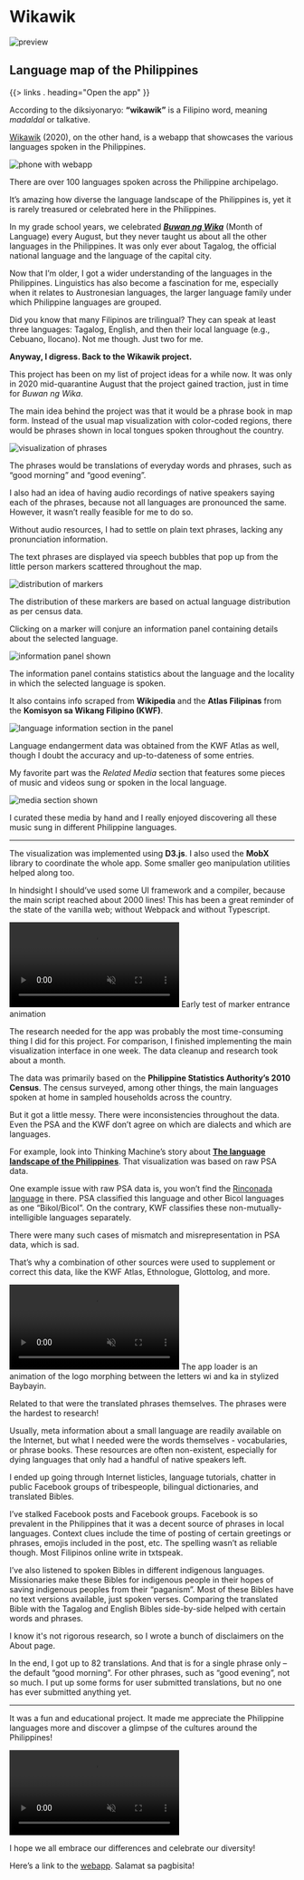 <!--{
	"template": "work",
	"data": "projects_byid.wikawik"
}-->

# Wikawik

![preview](../img/wikawik_0.jpg)

## Language map of the Philippines

{{> links . heading="Open the app" }}

According to the diksiyonaryo: **“wikawik”** is a Filipino word, meaning _madaldal_ or talkative.

[Wikawik](https://kalabasa.github.io/wikawik/) (2020), on the other hand, is a webapp that showcases the various languages spoken in the Philippines.

<span class="d3d"><span class="mockup-phone">![phone with webapp](../img/wikawik_mob.jpg)
<span class="phone-body"></span>
</span></span>

There are over 100 languages spoken across the Philippine archipelago.

It’s amazing how diverse the language landscape of the Philippines is, yet it is rarely treasured or celebrated here in the Philippines.

In my grade school years, we celebrated [**_Buwan ng Wika_**](https://en.wikipedia.org/wiki/Buwan_ng_Wika) (Month of Language) every August, but they never taught us about all the other languages in the Philippines. It was only ever about Tagalog, the official national language and the language of the capital city.

Now that I’m older, I got a wider understanding of the languages in the Philippines. Linguistics has also become a fascination for me, especially when it relates to Austronesian languages, the larger language family under which Philippine languages are grouped.

Did you know that many Filipinos are trilingual? They can speak at least three languages: Tagalog, English, and then their local language (e.g., Cebuano, Ilocano). Not me though. Just two for me.

**Anyway, I digress. Back to the Wikawik project.**

This project has been on my list of project ideas for a while now. It was only in 2020 mid-quarantine August that the project gained traction, just in time for _Buwan ng Wika_.

The main idea behind the project was that it would be a phrase book in map form. Instead of the usual map visualization with color-coded regions, there would be phrases shown in local tongues spoken throughout the country.

![visualization of phrases](../img/wikawik.jpg)

The phrases would be translations of everyday words and phrases, such as “good morning” and “good evening”.

I also had an idea of having audio recordings of native speakers saying each of the phrases, because not all languages are pronounced the same. However, it wasn’t really feasible for me to do so.

Without audio resources, I had to settle on plain text phrases, lacking any pronunciation information.

The text phrases are displayed via speech bubbles that pop up from the little person markers scattered throughout the map.

<span class="bleed">![distribution of markers](../img/wikawik_1.jpg)</span>

The distribution of these markers are based on actual language distribution as per census data.

Clicking on a marker will conjure an information panel containing details about the selected language.

![information panel shown](../img/wikawik_2.jpg)

The information panel contains statistics about the language and the locality in which the selected language is spoken.

It also contains info scraped from **Wikipedia** and the **Atlas Filipinas** from the **Komisyon sa Wikang Filipino (KWF)**.

![language information section in the panel](../img/wikawik_4.jpg)

Language endangerment data was obtained from the KWF Atlas as well, though I doubt the accuracy and up-to-dateness of some entries.

My favorite part was the _Related Media_ section that features some pieces of music and videos sung or spoken in the local language.

![media section shown](../img/wikawik_3.jpg)

I curated these media by hand and I really enjoyed discovering all these music sung in different Philippine languages.

---

The visualization was implemented using **D3.js**. I also used the **MobX** library to coordinate the whole app. Some smaller geo manipulation utilities helped along too.

In hindsight I should’ve used some UI framework and a compiler, because the main script reached about 2000 lines! This has been a great reminder of the state of the vanilla web; without Webpack and without Typescript.

<span>
	<video muted autoplay loop>
		<source src="../video/wikawik_test.mp4">
		<a href="../video/wikawik_test.mp4">Test animation</a>
	</video>
	<span class="caption">Early test of marker entrance animation</span>
</span>

The research needed for the app was probably the most time-consuming thing I did for this project. For comparison, I finished implementing the main visualization interface in one week. The data cleanup and research took about a month.

The data was primarily based on the **Philippine Statistics Authority’s 2010 Census**. The census surveyed, among other things, the main languages spoken at home in sampled households across the country.

But it got a little messy. There were inconsistencies throughout the data. Even the PSA and the KWF don’t agree on which are dialects and which are languages.

For example, look into Thinking Machine’s story about [**The language landscape of the Philippines**](https://stories.thinkingmachin.es/philippine-languages/). That visualization was based on raw PSA data.

One example issue with raw PSA data is, you won’t find the [Rinconada language](https://en.wikipedia.org/wiki/Rinconada_Bikol_language) in there. PSA classified this language and other Bicol languages as one “Bikol/Bicol”. On the contrary, KWF classifies these non-mutually-intelligible languages separately.

There were many such cases of mismatch and misrepresentation in PSA data, which is sad.

That’s why a combination of other sources were used to supplement or correct this data, like the KWF Atlas, Ethnologue, Glottolog, and more.

<span>
	<video muted autoplay loop>
		<source src="../video/wikawik_preloader.mp4">
		<a href="../video/wikawik_preloader.mp4">Preloader animation</a>
	</video>
	<span class="caption">The app loader is an animation of the logo morphing between the letters wi and ka in stylized Baybayin.</span>
</span>

Related to that were the translated phrases themselves. The phrases were the hardest to research!

Usually, meta information about a small language are readily available on the Internet, but what I needed were the words themselves - vocabularies, or phrase books. These resources are often non-existent, especially for dying languages that only had a handful of native speakers left.

I ended up going through Internet listicles, language tutorials, chatter in public Facebook groups of tribespeople, bilingual dictionaries, and translated Bibles.

I’ve stalked Facebook posts and Facebook groups. Facebook is so prevalent in the Philippines that it was a decent source of phrases in local languages. Context clues include the time of posting of certain greetings or phrases, emojis included in the post, etc. The spelling wasn’t as reliable though. Most Filipinos online write in txtspeak.

I’ve also listened to spoken Bibles in different indigenous languages. Missionaries make these Bibles for indigenous people in their hopes of saving indigenous peoples from their “paganism”. Most of these Bibles have no text versions available, just spoken verses. Comparing the translated Bible with the Tagalog and English Bibles side-by-side helped with certain words and phrases.

I know it's not rigorous research, so I wrote a bunch of disclaimers on the About page.

In the end, I got up to 82 translations. And that is for a single phrase only – the default “good morning”. For other phrases, such as “good evening”, not so much. I put up some forms for user submitted translations, but no one has ever submitted anything yet.

---

It was a fun and educational project. It made me appreciate the Philippine languages more and discover a glimpse of the cultures around the Philippines!

<video muted autoplay loop>
  <source src="../video/wikawik_intro.mp4">
  <a href="../video/wikawik_intro.mp4">Video of a version of the intro animation</a>
</video>

I hope we all embrace our differences and celebrate our diversity!

Here’s a link to the [webapp](https://kalabasa.github.io/wikawik/). Salamat sa pagbisita!
